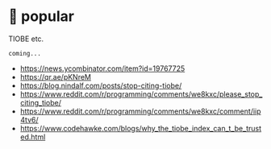 # 🎊 popular

TIOBE etc.

```{todo}
coming...
```

- <https://news.ycombinator.com/item?id=19767725>
- <https://qr.ae/pKNreM>
- <https://blog.nindalf.com/posts/stop-citing-tiobe/>
- <https://www.reddit.com/r/programming/comments/we8kxc/please_stop_citing_tiobe/>
- <https://www.reddit.com/r/programming/comments/we8kxc/comment/iip4tv6/>
- <https://www.codehawke.com/blogs/why_the_tiobe_index_can_t_be_trusted.html>
